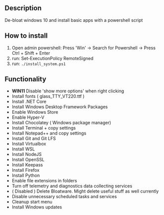 

## Description
De-bloat windows 10 and install basic apps with a powershell script

## How to install
1. Open admin powershell: Press 'Win' -> Search for Powershell -> Press Ctrl + Shift + Enter
2. run: Set-ExecutionPolicy RemoteSigned
3. run: `./install_system.ps1`

## Functionality
- **WIN11** Disable 'show more options' when right clicking
- Install fonts ( glass_TTY_VT220.ttf )
- Install .NET Core
- Install Windows Desktop Framework Packages
- Enable Windows Store
- Enable Hyper-V
- Install Chocolatey ( Windows package manager)
- Install Terminal + copy settings
- Install Notepad++ and copy settings
- Install Git and Git LFS
- Install Virtualbox
- Install WSL
- Install NodeJS
- Install OpenSSL
- Install Keepass
- Install Firefox
- Install Python
- Enable file extensions in folders
- Turn off telemetry and diagnostics data collecting services
- ( Disabled ) Delete Bloatware. Might delete useful stuff as well currently
- Disable unnecessary scheduled tasks and services
- Cleanup start menu
- Install Windows updates
